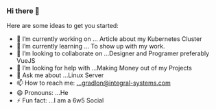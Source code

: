 ### Hi there 👋

Here are some ideas to get you started:

- 🔭 I’m currently working on ... Article about my Kubernetes Cluster
- 🌱 I’m currently learning ... To show up with my work.
- 👯 I’m looking to collaborate on ...Designer and Programer preferably VueJS
- 🤔 I’m looking for help with ...Making Money out of my Projects
- 💬 Ask me about ...Linux Server
- 📫 How to reach me: ...gradlon@integral-systems.com
- 😄 Pronouns: ...He
- ⚡ Fun fact: ...I am a 6w5 Social

